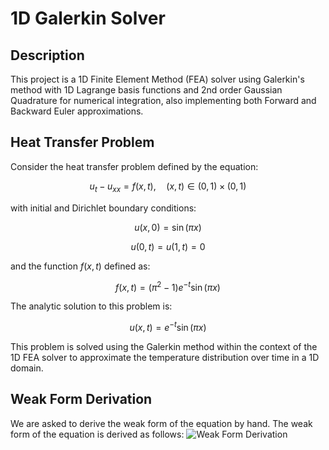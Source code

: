 # 1D Galerkin Solver

## Description
This project is a 1D Finite Element Method (FEA) solver using Galerkin's method with 1D Lagrange basis functions and 2nd order Gaussian Quadrature for numerical integration, also implementing both Forward and Backward Euler approximations.

## Heat Transfer Problem
Consider the heat transfer problem defined by the equation:

$$
u_t - u_{xx} = f(x, t), \quad (x, t) \in (0,1) \times (0,1)
$$

with initial and Dirichlet boundary conditions:

$$
u(x, 0) = \sin(\pi x)
$$

$$
u(0, t) = u(1, t) = 0
$$

and the function $f(x,t)$ defined as:

$$
f(x, t) = (\pi^2 - 1)e^{-t} \sin(\pi x)
$$

The analytic solution to this problem is:

$$
u(x, t) = e^{-t} \sin(\pi x)
$$

This problem is solved using the Galerkin method within the context of the 1D FEA solver to approximate the temperature distribution over time in a 1D domain.

## Weak Form Derivation
We are asked to derive the weak form of the equation by hand. The weak form of the equation is derived as follows:
![Weak Form Derivation](images/weak_form_image.png)
